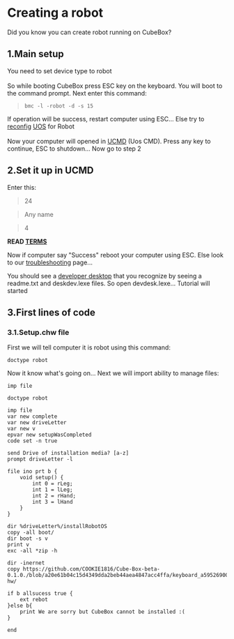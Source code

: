 # Creating a robot
Did you know you can create robot running on CubeBox?
## 1.Main setup
You need to set device type to robot
<br>
<br>
So while booting CubeBox press ESC key on the keyboard.
You will boot to the command prompt. Next enter this command:
> ```bmc -l -robot -d -s 15```

If operation will be success, restart computer using ESC...
Else try to [reconfig](uos-botconf.md) [UOS](uos-info.md) for Robot</a>
<br>
<br>
Now your computer will opened in [UCMD](ucmd-info.md) (Uos CMD).
Press any key to continue, ESC to shutdown...
Now go to step 2
## 2.Set it up in UCMD
Enter this:
> 24

> Any name

> 4

**READ [TERMS](yyan.md)**


Now if computer say "Success" reboot your computer using ESC. Else look to our [troubleshooting](troubleshooting-uos.md) page...

You should see a [developer desktop](devdesk.md) that you recognize by seeing a readme.txt and deskdev.lexe files. 
So open devdesk.lexe... Tutorial will started
## 3.First lines of code
### 3.1.Setup.chw file
First we will tell computer it is robot using this command:

```doctype robot```

Now it know what's going on... Next we will import ability to manage files:

```imp file```

```
doctype robot

imp file
var new complete
var new driveLetter
var new v
epvar new setupWasCompleted
code set -n true

send Drive of installation media? [a-z]
prompt driveLetter -l

file ino prt b {
	void setup() {
		int 0 = rLeg;
		int 1 = lLeg;
		int 2 = rHand;
		int 3 = lHand
	}
}

dir %driveLetter%/installRobotOS
copy -all boot/
dir boot -s v
print v
exc -all *zip -h

dir -inernet
copy https://github.com/COOKIE1816/Cube-Box-beta-0.1.0./blob/a20e61b04c15d4349dda2beb44aea4847acc4ffa/keyboard_a59526900.cbing hw/

if b allsucess true {
	ext rebot
}else b{
	print We are sorry but CubeBox cannot be installed :(
}

end
```
